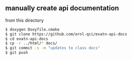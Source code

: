 ## manually create api documentation

from this directory

```bash
$ doxygen Doxyfile.cmake
$ git clone https://github.com/ornl-qci/exatn-api-docs
$ cd exatn-api-docs
$ cp -r ../html/* docs/
$ git commit -s -m "updates to class docs"
$ git push
```
